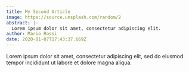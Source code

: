```yaml
---
title: My Second Article
image: https://source.unsplash.com/random/2
abstract: |-
  Lorem ipsum dolor sit amet, consectetur adipiscing elit.
author: Mario Rossi
date: 2020-01-07T17:43:37.669Z
---
```

Lorem ipsum dolor sit amet, consectetur adipiscing elit, sed do eiusmod tempor incididunt ut labore et dolore magna aliqua.
